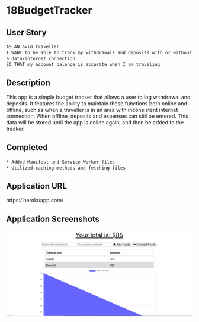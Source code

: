 # 18BudgetTracker

## User Story

```
AS AN avid traveller
I WANT to be able to track my withdrawals and deposits with or without a data/internet connection
SO THAT my account balance is accurate when I am traveling
```

## Description

This app is a simple budget tracker that allows a user to log withdrawal and deposits.  It features the ability to maintain these functions both online and offline, such as when a traveller is in an area with inconsistent internet connection.  When offline, deposits and expenses can still be entered.  This data will be stored until the app is online again, and then be added to the tracker.

## Completed

```
* Added Manifest and Service Worker files
* Utilized caching methods and fetching files
```

## Application URL

https:/.herokuapp.com/

## Application Screenshots

![budget tracker screenshot](BudgetTracker.PNG)

